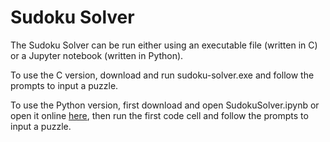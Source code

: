 # Sudoku Solver

The Sudoku Solver can be run either using an executable file (written in C) or a Jupyter notebook (written in Python).

To use the C version, download and run sudoku-solver.exe and follow the prompts to input a puzzle.

To use the Python version, first download and open SudokuSolver.ipynb or open it online [here](https://mybinder.org/v2/gh/chartung17/sudoku-solver/main?filepath=SudokuSolver.ipynb), then run the first code cell and follow the prompts to input a puzzle.
